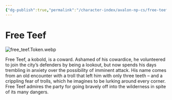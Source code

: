 ```yaml
---
{"dg-publish":true,"permalink":"/character-index/avalon-np-cs/free-teef/","title":"Free Teef","tags":["JournalEntryPage"]}
---
```


# Free Teef
![free_teef.Token.webp](/img/user/Voidbound%20token%20images/free_teef.Token.webp)

Free Teef, a kobold, is a coward. Ashamed of his cowardice, he volunteered to join the city’s defenders by being a lookout, but now spends his days trembling in anxiety over the possibility of imminent attack. His name comes from an old encounter with a troll that left him with only three teeth – and a crippling fear of trolls, which he imagines to be lurking around every corner. Free Teef admires the party for going bravely off into the wilderness in spite of its many dangers.